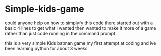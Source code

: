 # Simple-kids-game
could anyone help on how to simplyfy this code 
there started out with a basic 4 lines to get what i wanted 
then wanted to make it more of a game rather than just code running
in the command prompt

this is a very simple Kids batman game my first attempt at coding
and ive been learning python for about 3 weeks 
